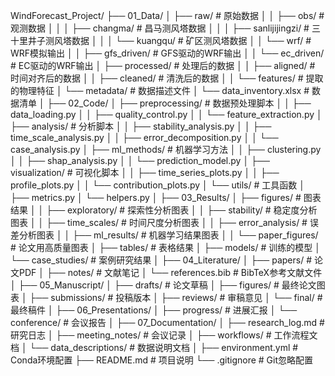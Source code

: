WindForecast_Project/
├── 01_Data/
│   ├── raw/                      # 原始数据
│   │   ├── obs/                  # 观测数据
│   │   │   ├── changma/          # 昌马测风塔数据
│   │   │   ├── sanlijijingzi/    # 三十里井子测风塔数据
│   │   │   └── kuangqu/          # 矿区测风塔数据
│   │   └── wrf/                  # WRF模拟输出
│   │       ├── gfs_driven/       # GFS驱动的WRF输出
│   │       └── ec_driven/        # EC驱动的WRF输出
│   ├── processed/                # 处理后的数据
│   │   ├── aligned/              # 时间对齐后的数据
│   │   ├── cleaned/              # 清洗后的数据
│   │   └── features/             # 提取的物理特征
│   └── metadata/                 # 数据描述文件
│       └── data_inventory.xlsx   # 数据清单
│
├── 02_Code/
│   ├── preprocessing/            # 数据预处理脚本
│   │   ├── data_loading.py
│   │   ├── quality_control.py
│   │   └── feature_extraction.py
│   ├── analysis/                 # 分析脚本
│   │   ├── stability_analysis.py
│   │   ├── time_scale_analysis.py
│   │   ├── error_decomposition.py
│   │   └── case_analysis.py
│   ├── ml_methods/               # 机器学习方法
│   │   ├── clustering.py
│   │   ├── shap_analysis.py
│   │   └── prediction_model.py
│   ├── visualization/            # 可视化脚本
│   │   ├── time_series_plots.py
│   │   ├── profile_plots.py
│   │   └── contribution_plots.py
│   └── utils/                    # 工具函数
│       ├── metrics.py
│       └── helpers.py
│
├── 03_Results/
│   ├── figures/                  # 图表结果
│   │   ├── exploratory/          # 探索性分析图表
│   │   ├── stability/            # 稳定度分析图表
│   │   ├── time_scales/          # 时间尺度分析图表
│   │   ├── error_analysis/       # 误差分析图表
│   │   ├── ml_results/           # 机器学习结果图表
│   │   └── paper_figures/        # 论文用高质量图表
│   ├── tables/                   # 表格结果
│   ├── models/                   # 训练的模型
│   └── case_studies/             # 案例研究结果
│
├── 04_Literature/
│   ├── papers/                   # 论文PDF
│   ├── notes/                    # 文献笔记
│   └── references.bib            # BibTeX参考文献文件
│
├── 05_Manuscript/
│   ├── drafts/                   # 论文草稿
│   ├── figures/                  # 最终论文图表
│   ├── submissions/              # 投稿版本
│   ├── reviews/                  # 审稿意见
│   └── final/                    # 最终稿件
│
├── 06_Presentations/
│   ├── progress/                 # 进展汇报
│   └── conference/               # 会议报告
│
├── 07_Documentation/
│   ├── research_log.md           # 研究日志
│   ├── meeting_notes/            # 会议记录
│   ├── workflows/                # 工作流程文档
│   └── data_descriptions/        # 数据说明文档
│
├── environment.yml               # Conda环境配置
├── README.md                     # 项目说明
└── .gitignore                    # Git忽略配置
